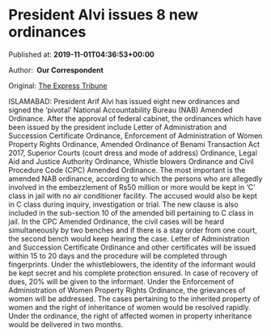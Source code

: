 
# President Alvi issues 8 new ordinances

Published at: **2019-11-01T04:36:53+00:00**

Author: **​ Our Correspondent**

Original: [The Express Tribune](https://tribune.com.pk/story/2091238/1-president-alvi-issues-8-new-ordinances/)

ISLAMABAD: President Arif Alvi has issued eight new ordinances and signed the ‘pivotal’ National Accountability Bureau (NAB) Amended Ordinance.
After the approval of federal cabinet, the ordinances which have been issued by the president include Letter of Administration and Succession Certificate Ordinance, Enforcement of Administration of Women Property Rights Ordinance, Amended Ordinance of Benami Transaction Act 2017, Superior Courts (court dress and mode of address) Ordinance, Legal Aid and Justice Authority Ordinance, Whistle blowers Ordinance and Civil Procedure Code (CPC) Amended Ordinance.
The most important is the amended NAB ordinance, according to which the persons who are allegedly involved in the embezzlement of Rs50 million or more would be kept in ‘C’ class in jail with no air conditioner facility.
The accused would also be kept in C class during inquiry, investigation or trial. The new clause is also included in the sub-section 10 of the amended bill pertaining to C class in jail.
In the CPC Amended Ordinance, the civil cases will be heard simultaneously by two benches and if there is a stay order from one court, the second bench would keep hearing the case.
Letter of Administration and Succession Certificate Ordinance and other certificates will be issued within 15 to 20 days and the procedure will be completed through fingerprints.
Under the whistleblowers, the identity of the informant would be kept secret and his complete protection ensured. In case of recovery of dues, 20% will be given to the informant.
Under the Enforcement of Administration of Women Property Rights Ordinance, the grievances of women will be addressed.
The cases pertaining to the inherited property of women and the right of inheritance of women would be resolved rapidly. Under the ordinance, the right of affected women in property inheritance would be delivered in two months.

